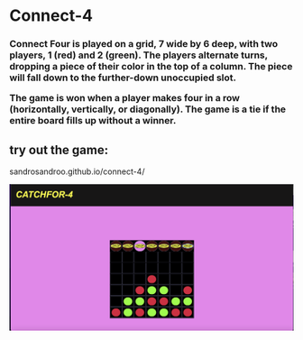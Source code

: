 # Connect-4

<h3>Connect Four is played on a grid, 7 wide by 6 deep, with two players, 1 (red) and 2 (green). The players alternate turns, dropping a piece of their color in the top of a column. The piece will fall down to the further-down unoccupied slot.

The game is won when a player makes four in a row (horizontally, vertically, or diagonally). The game is a tie if the entire board fills up without a winner.</h3>

<h2>try out the game:</h2>

  sandrosandroo.github.io/connect-4/


![conect4 img](/img/conent4.png)
